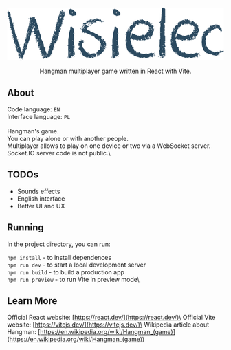 <p align="center">
  <img src="src/Assets/Images/logo-rast.png" alt="Hangman">
</p>

<p align="center">
  Hangman multiplayer game written in React with Vite.
</p>

## About
Code language: `EN`\
Interface language: `PL`\
\
Hangman's game.\
You can play alone or with another people.\
Multiplayer allows to play on one device or two via a WebSocket server.\
Socket.IO server code is not public.\

## TODOs
- Sounds effects
- English interface
- Better UI and UX

## Running
In the project directory, you can run:

`npm install` - to install dependences\
`npm run dev` - to start a local development server\
`npm run build` - to build a production app\
`npm run preview` - to run Vite in preview mode\

## Learn More
Official React website: [https://react.dev/](https://react.dev/)\
Official Vite website: [https://vitejs.dev/](https://vitejs.dev/)\
Wikipedia article about Hangman: [https://en.wikipedia.org/wiki/Hangman_(game)](https://en.wikipedia.org/wiki/Hangman_(game))
